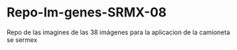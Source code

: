 # Repo-Im-genes-SRMX-08
Repo de las imagines de las 38 imágenes para la aplicacion de la camioneta se sermex

